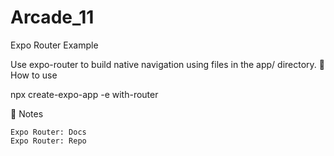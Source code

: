 # Arcade_11

Expo Router Example

Use expo-router to build native navigation using files in the app/ directory.
🚀 How to use

npx create-expo-app -e with-router

📝 Notes

    Expo Router: Docs
    Expo Router: Repo
